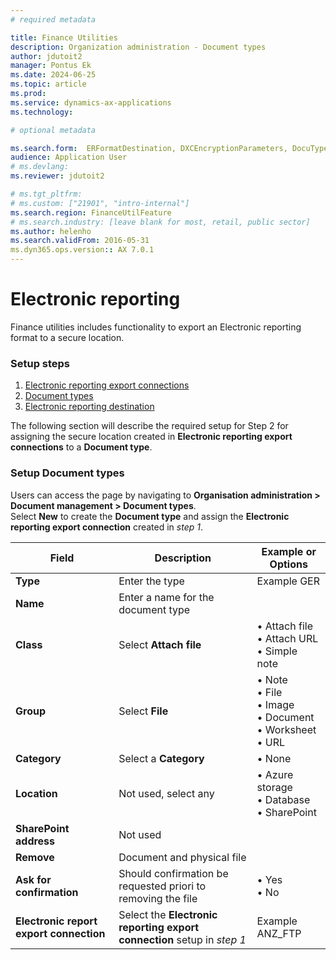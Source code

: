 ```yaml
---
# required metadata

title: Finance Utilities 
description: Organization administration - Document types 
author: jdutoit2
manager: Pontus Ek
ms.date: 2024-06-25
ms.topic: article
ms.prod: 
ms.service: dynamics-ax-applications
ms.technology: 

# optional metadata

ms.search.form:  ERFormatDestination, DXCEncryptionParameters, DocuType, DFUGERExportConnection
audience: Application User
# ms.devlang: 
ms.reviewer: jdutoit2

# ms.tgt_pltfrm: 
# ms.custom: ["21901", "intro-internal"]
ms.search.region: FinanceUtilFeature
# ms.search.industry: [leave blank for most, retail, public sector]
ms.author: helenho
ms.search.validFrom: 2016-05-31
ms.dyn365.ops.version:: AX 7.0.1
---
```


# Electronic reporting

Finance utilities includes functionality to export an Electronic reporting format to a secure location.

### Setup steps
1. [Electronic reporting export connections](Electronic-reporting-export-connections.md)
2. [Document types](#setup-document-types)
3. [Electronic reporting destination](Electronic-reporting-destination.md)

The following section will describe the required setup for Step 2 for assigning the secure location created in **Electronic reporting export connections** to a **Document type**.

### Setup Document types

Users can access the page by navigating to **Organisation administration > Document management > Document types**. <br> 
Select **New** to create the **Document type** and assign the **Electronic reporting export connection** created in _step 1_.

|   Field    |   Description   |   Example or Options   |
|-|-|-|
| **Type**  |  Enter the type  |  Example GER  |
| **Name**  |  Enter a name for the document type  |  |
| **Class**  |  Select **Attach file**  |  •	Attach file <br> •	Attach URL <br> •	Simple note      |
| **Group**  |  Select  **File**   |  • Note <br> • File <br> • Image <br> • Document <br> • Worksheet <br> • URL         |
| **Category**  |  Select a **Category**  |  •	None         |
| **Location** | Not used, select any     |  • Azure storage <br> • Database <br> • SharePoint         |
| **SharePoint address** |   Not used  
| **Remove**  |  Document and physical file  |           |
| **Ask for confirmation**  |  Should confirmation be requested priori to removing the file  |  • Yes <br> • No |
| **Electronic report export connection**  |  Select the **Electronic reporting export connection** setup in _step 1_ |  Example ANZ_FTP         |


